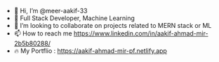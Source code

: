 - 👋 Hi, I’m @meer-aakif-33
- 👀 Full Stack Developer, Machine Learning
- 💞️ I’m looking to collaborate on projects related to MERN stack or ML
- 📫 How to reach me https://www.linkedin.com/in/aakif-ahmad-mir-2b5b80288/
- 🔥 My Portflio : https://aakif-ahmad-mir-pf.netlify.app
<!---
meer-aakif-33/meer-aakif-33 is a ✨ special ✨ repository because its `README.md` (this file) appears on your GitHub profile.
You can click the Preview link to take a look at your changes.
--->
